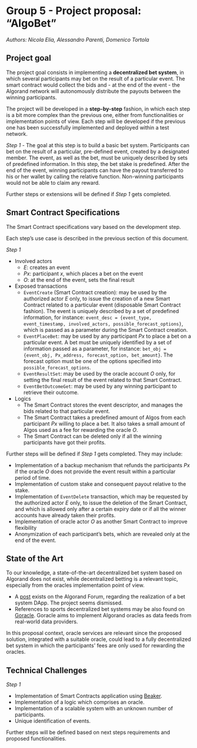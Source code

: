# Group 5 - Project proposal: “AlgoBet”

_Authors: Nicola Elia, Alessandro Parenti, Domenico Tortola_

## Project goal

The project goal consists in implementing a **decentralized bet system**, in which several participants may bet on the result of a particular event. The smart contract would collect the bids and - at the end of the event - the Algorand network will autonomously distribute the payouts between the winning participants.

The project will be developed in a **step-by-step** fashion, in which each step is a bit more complex than the previous one, either from functionalities or implementation points of view. Each step will be developed if the previous one has been successfully implemented and deployed within a test network.

_Step 1_ - The goal at this step is to build a basic bet system. Participants can bet on the result of a particular, pre-defined event, created by a designated member. The event, as well as the bet, must be uniquely described by sets of predefined information. In this step, the bet stake is predefined. After the end of the event, winning participants can have the payout transferred to his or her wallet by calling the relative function. Non-winning participants would not be able to claim any reward.

Further steps or extensions will be defined if _Step 1_ gets completed.

## Smart Contract Specifications

The Smart Contract specifications vary based on the development step.

Each step’s use case is described in the previous section of this document.

_Step 1_

- Involved actors
  - _E_: creates an event
  - _Px_: participant _x_, which places a bet on the event
  - _O_: at the end of the event, sets the final result
- Exposed transactions
  - `EventCreate` (Smart Contract creation): may be used by the authorized actor _E_ only, to issue the creation of a new Smart Contract related to a particular event (disposable Smart Contract fashion). The event is uniquely described by a set of predefined information, for instance: `event_desc = {event_type, event_timestamp, involved_actors, possible_forecast_options}`, which is passed as a parameter during the Smart Contract creation.
  - `EventPlaceBet`: may be used by any participant _Px_ to place a bet on a particular event. A bet must be uniquely identified by a set of information passed as a parameter, for instance: `bet_obj = {event_obj, Px_address, forecast_option, bet_amount}`. The forecast option must be one of the options specified into `possible_forecast_options`.
  - `EventResultSet`: may be used by the oracle account _O_ only, for setting the final result of the event related to that Smart Contract.
  - `EventBetOutcomeGet`: may be used by any winning participant to retrieve their outcome.
- Logics
  - The Smart Contract stores the event descriptor, and manages the bids related to that particular event.
  - The Smart Contract takes a predefined amount of Algos from each participant _Px_ willing to place a bet. It also takes a small amount of Algos used as a fee for rewarding the oracle _O_.
  - The Smart Contract can be deleted only if all the winning participants have got their profits.

Further steps will be defined if _Step 1_ gets completed. They may include:

- Implementation of a backup mechanism that refunds the participants _Px_ if the oracle _O_ does not provide the event result within a particular period of time.
- Implementation of custom stake and consequent payout relative to the stake.
- Implementation of `EventDelete` transaction, which may be requested by the authorized actor _E_ only, to issue the deletion of the Smart Contract, and which is allowed only after a certain expiry date or if all the winner accounts have already taken their profits.
- Implementation of oracle actor _O_ as another Smart Contract to improve flexibility
- Anonymization of each participant’s bets, which are revealed only at the end of the event.

## State of the Art

To our knowledge, a state-of-the-art decentralized bet system based on Algorand does not exist, while decentralized betting is a relevant topic, especially from the oracles implementation point of view.

- A [post](https://forum.algorand.org/t/algorand-bet-my-first-attempt-at-a-dapp/3957) exists on the Algorand Forum, regarding the realization of a bet system DApp. The project seems dismissed.
- References to sports decentralized bet systems may be also found on [Goracle](https://www.goracle.io/post/algorand-the-future-of-sports-betting). Goracle aims to implement Algorand oracles as data feeds from real-world data providers.

In this proposal context, oracle services are relevant since the proposed solution, integrated with a suitable oracle, could lead to a fully decentralized bet system in which the participants' fees are only used for rewarding the oracles.

## Technical Challenges

_Step 1_

- Implementation of Smart Contracts application using [Beaker](https://github.com/algorand-devrel/beaker).
- Implementation of a logic which comprises an oracle.
- Implementation of a scalable system with an unknown number of participants.
- Unique identification of events.

Further steps will be defined based on next steps requirements and proposed functionalities.

